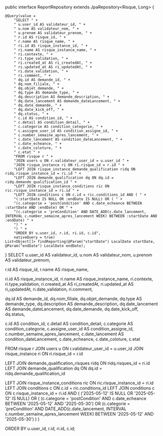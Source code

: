 public interface ReportRepository extends JpaRepository<Risque, Long> {

    @Query(value = 
        "SELECT " +
        " u.user_id AS validateur_id, " +
        " u.nom AS validateur_nom, " +
        " u.prenom AS validateur_prenom, " +
        " r.id AS risque_id, " +
        " r.name AS risque_name, " +
        " ri.id AS risque_instance_id, " +
        " ri.name AS risque_instance_name, " +
        " ri.contexte, " +
        " ri.type_validation, " +
        " ri.created_at AS ri_createdAt, " +
        " ri.updated_at AS ri_updatedAt, " +
        " ri.date_validation, " +
        " ri.comment, " +
        " dq.id AS demande_id, " +
        " dq.nom_filiale, " +
        " dq.objet_demande, " +
        " dq.type AS demande_type, " +
        " dq.description AS demande_description, " +
        " dq.date_lancement AS demande_dateLancement, " +
        " dq.date_demande, " +
        " dq.date_kick_off, " +
        " dq.status, " +
        " c.id AS condition_id, " +
        " c.detail AS condition_detail, " +
        " c.categorie AS condition_categorie, " +
        " c.assigne_user_id AS condition_assigne_id, " +
        " c.number_semaine_apres_lancement, " +
        " c.date_lancement AS condition_dateLancement, " +
        " c.date_echeance, " +
        " c.date_coloture, " +
        " c.etat " +
        "FROM risque r " +
        "JOIN users u ON r.validateur_user_id = u.user_id " +
        "JOIN risque_instance ri ON ri.risque_id = r.id " +
        "LEFT JOIN risque_instance_demande_qualification ridq ON ridq.risque_instance_id = ri.id " +
        "LEFT JOIN demande_qualification dq ON dq.id = ridq.demande_qualification_id " +
        "LEFT JOIN risque_instance_conditions ric ON ric.risque_instance_id = ri.id " +
        "LEFT JOIN conditions c ON c.id = ric.conditions_id AND ( " +
        "(:startDate IS NULL OR :endDate IS NULL) OR ( " +
        "(c.categorie = 'postCondition' AND c.date_echeance BETWEEN :startDate AND :endDate) OR " +
        "(c.categorie = 'preCondition' AND DATE_ADD(c.date_lancement, INTERVAL c.number_semaine_apres_lancement WEEK) BETWEEN :startDate AND :endDate) " +
        ") " +
        ") " +
        "ORDER BY u.user_id, r.id, ri.id, c.id", 
        nativeQuery = true)
    List<Object[]> findReporting(@Param("startDate") LocalDate startDate, @Param("endDate") LocalDate endDate);
}
SELECT 
  u.user_id AS validateur_id,
  u.nom AS validateur_nom,
  u.prenom AS validateur_prenom,
  
  r.id AS risque_id,
  r.name AS risque_name,
  
  ri.id AS risque_instance_id,
  ri.name AS risque_instance_name,
  ri.contexte,
  ri.type_validation,
  ri.created_at AS ri_createdAt,
  ri.updated_at AS ri_updatedAt,
  ri.date_validation,
  ri.comment,
  
  dq.id AS demande_id,
  dq.nom_filiale,
  dq.objet_demande,
  dq.type AS demande_type,
  dq.description AS demande_description,
  dq.date_lancement AS demande_dateLancement,
  dq.date_demande,
  dq.date_kick_off,
  dq.status,
  
  c.id AS condition_id,
  c.detail AS condition_detail,
  c.categorie AS condition_categorie,
  c.assigne_user_id AS condition_assigne_id,
  c.number_semaine_apres_lancement,
  c.date_lancement AS condition_dateLancement,
  c.date_echeance,
  c.date_coloture,
  c.etat
  
FROM risque r
JOIN users u ON r.validateur_user_id = u.user_id
JOIN risque_instance ri ON ri.risque_id = r.id

LEFT JOIN demande_qualification_risques ridq ON ridq.risques_id = ri.id
LEFT JOIN demande_qualification dq ON dq.id = ridq.demande_qualification_id

LEFT JOIN risque_instance_conditions ric ON ric.risque_instance_id = ri.id
LEFT JOIN conditions c ON c.id = ric.conditions_id
LEFT JOIN conditions c ON c.risque_instance_id = ri.id
  AND (
    ('2025-05-12' IS NULL OR '2025-05-12' IS NULL)
    OR
    (
      (c.categorie = 'postCondition' AND c.date_echeance BETWEEN '2025-05-12' AND '2025-05-30')
      OR
      (c.categorie = 'preCondition' AND DATE_ADD(c.date_lancement, INTERVAL c.number_semaine_apres_lancement WEEK) BETWEEN '2025-05-12' AND '2025-05-30')
    )
  )




ORDER BY u.user_id, r.id, ri.id, c.id;

